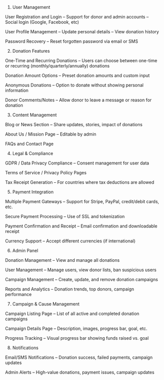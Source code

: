 1. User Management

User Registration and Login
– Support for donor and admin accounts
– Social login (Google, Facebook, etc)

User Profile Management
– Update personal details
– View donation history

Password Recovery
– Reset forgotten password via email or SMS

2. Donation Features

One-Time and Recurring Donations
– Users can choose between one-time or recurring (monthly/quarterly/annually) donations

Donation Amount Options
– Preset donation amounts and custom input

Anonymous Donations
– Option to donate without showing personal information

Donor Comments/Notes
– Allow donor to leave a message or reason for donation

3. Content Management

Blog or News Section
– Share updates, stories, impact of donations

About Us / Mission Page
– Editable by admin

FAQs and Contact Page

4. Legal & Compliance

GDPR / Data Privacy Compliance
– Consent management for user data

Terms of Service / Privacy Policy Pages

Tax Receipt Generation
– For countries where tax deductions are allowed

5. Payment Integration

Multiple Payment Gateways
– Support for Stripe, PayPal, credit/debit cards, etc.

Secure Payment Processing
– Use of SSL and tokenization

Payment Confirmation and Receipt
– Email confirmation and downloadable receipt

Currency Support
– Accept different currencies (if international)

6. Admin Panel

Donation Management
– View and manage all donations

User Management
– Manage users, view donor lists, ban suspicious users

Campaign Management
– Create, update, and remove donation campaigns

Reports and Analytics
– Donation trends, top donors, campaign performance

7. Campaign & Cause Management

Campaign Listing Page
– List of all active and completed donation campaigns

Campaign Details Page
– Description, images, progress bar, goal, etc.

Progress Tracking
– Visual progress bar showing funds raised vs. goal

8. Notifications

Email/SMS Notifications
– Donation success, failed payments, campaign updates

Admin Alerts
– High-value donations, payment issues, campaign updates
